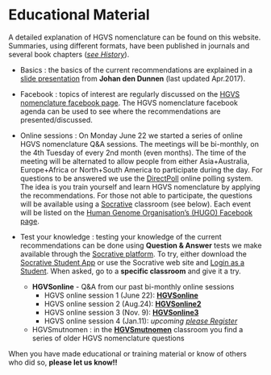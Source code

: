 # Educational Material

A detailed explanation of HGVS nomenclature can be found on this website. Summaries, using different formats, have been published in journals and several book chapters ([_see History_](/history/)).

*	Basics
:	the basics of the current recommendations are explained in a [slide presentation](http://www.hgvs.org/varnomen/HGVS-basics2017.pdf) from **Johan den Dunnen** (last updated Apr.2017).

*	Facebook
:	topics of interest are regularly discussed on the [HGVS nomenclature facebook page](https://www.facebook.com/HGVSmutnomen). The HGVS nomenclature facebook agenda can be used to see where the recommendations are presented/discussed.

*	Online sessions
:	On Monday June 22 we started a series of online HGVS nomenclature Q&A sessions. The meetings will be bi-monthly, on the 4th Tuesday of every 2nd month (even months). The time of the meeting will be alternated to allow people from either Asia+Australia, Europe+Africa or North+South America to participate during the day. For questions to be answered we use the [DirectPoll](https://www.DirectPoll.com) online polling system. The idea is you train yourself and learn HGVS nomenclature by applying the recommendations. For those not able to participate, the questions will be available using a [Socrative](https://www.Socrative.com) classroom (see below). Each event will be listed on the [Human Genome Organisation’s (HUGO) Facebook page](https://www.facebook.com/humangenomeorg).

*	Test your knowledge
:	testing your knowledge of the current recommendations can be done using **Question & Answer** tests we make available through the [Socrative platform](http://www.socrative.com). To try, either download the [Socrative Student App](https://www.socrative.com/apps/) or use the Socrative web site and [Login as a Student](https://b.socrative.com/login/student/). When asked, go to a **specific classroom** and give it a try.
	*	**HGVSonline** - Q&A from our past bi-monthly online sessions
		*	HGVS online session 1 (June 22):  **[HGVSonline](https://api.socrative.com/rc/ibPQGW)**
		*	HGVS online session 2 (Aug.24):  **[HGVSonline2](https://api.socrative.com/rc/vKH4rQ)**
		*	HGVS online session 3 (Nov. 9):  **[HGVSonline3](https://api.socrative.com/rc/iLc982)**
		*	HGVS online session 4 (Jan.11):  _upcoming_ [_please Register_](https://us02web.zoom.us/meeting/register/tZ0qdO6qpj4pG9GG-tSSG9cyzL3qBNR9b177)
	*	HGVSmutnomen
	:	in the **[HGVSmutnomen](https://api.socrative.com/rc/NqSXWP)** classroom you find a series of older HGVS nomenclature questions

When you have made educational or training material or know of others who did so, **please let us know!!**
